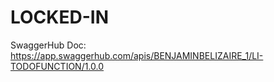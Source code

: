 # LOCKED-IN
SwaggerHub Doc: 
https://app.swaggerhub.com/apis/BENJAMINBELIZAIRE_1/LI-TODOFUNCTION/1.0.0
